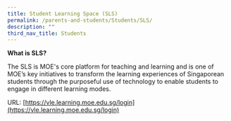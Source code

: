 ```yaml
---
title: Student Learning Space (SLS)
permalink: /parents-and-students/Students/SLS/
description: ""
third_nav_title: Students
---
```

**What is SLS?**

The SLS is MOE's core platform for teaching and learning and is one of MOE’s key initiatives to transform the learning experiences of Singaporean students through the purposeful use of technology to enable students to engage in different learning modes.

URL: [https://vle.learning.moe.edu.sg/login](https://vle.learning.moe.edu.sg/login)